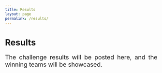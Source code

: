 ```yaml
---
title: Results
layout: page
permalink: /results/
---
```


<h1><strong>Results</strong></h1>
<p style="font-size:20px" align="justify">The challenge results will be posted here, and the winning teams will be showcased.</p>
